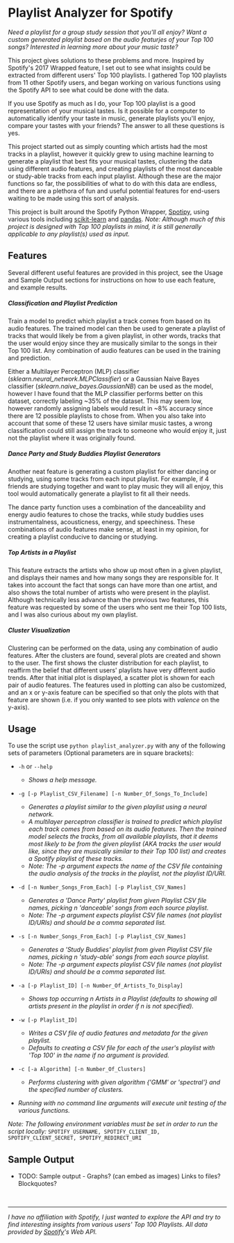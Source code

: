 # Playlist Analyzer for Spotify


*Need a playlist for a group study session that you'll all enjoy? Want a custom generated playlist based on the audio featurjes of your Top 100 songs? Interested in learning more about your music taste?* 

This project gives solutions to these problems and more. Inspired by Spotify's 2017 Wrapped feature, I set out to see what insights could be extracted from different users' Top 100 playlists. I gathered Top 100 playlists from 11 other Spotify users, and began working on various functions using the Spotify API to see what could be done with the data.

If you use Spotify as much as I do, your Top 100 playlist is a good representation of your musical tastes. Is it possible for a computer to automatically identify your taste in music, generate playlists you'll enjoy, compare your tastes with your friends? The answer to all these questions is yes.

This project started out as simply counting which artists had the most tracks in a playlist, however it quickly grew to using machine learning to generate a playlist that best fits your musical tastes, clustering the data using different audio features, and creating playlists of the most danceable or study-able tracks from each input playlist. Although these are the major functions so far, the possibilities of what to do with this data are endless, and there are a plethora of fun and useful potential features for end-users waiting to be made using this sort of analysis. 


This project is built around the Spotify Python Wrapper, [Spotipy](https://github.com/plamere/spotipy), using various tools including [scikit-learn](http://scikit-learn.org/stable/) and [pandas](https://pandas.pydata.org/). *Note: Although much of this project is designed with Top 100 playlists in mind, it is still generally applicable to any playlist(s) used as input.*


## Features
Several different useful features are provided in this project, see the Usage and Sample Output sections for instructions on how to use each feature, and example results.
##### Classification and Playlist Prediction

Train a model to predict which playlist a track comes from based on its audio features. The trained model can then be used to generate a playlist of tracks that would likely be from a given playlist, in other words, tracks that the user would enjoy since they are musically similar to the songs in their Top 100 list. Any combination of audio features can be used in the training and prediction.

Either a Multilayer Perceptron (MLP) classifier (*sklearn.neural_network.MLPClassifier*) or a Gaussian Naive Bayes classifier (*sklearn.naive_bayes.GaussianNB*) can be used as the model, however I have found that the MLP classifier performs better on this dataset, correctly labeling ~35% of the dataset. This may seem low, however randomly assigning labels would result in ~8% accuracy since there are 12 possible playlists to chose from. When you also take into account that some of these 12 users have similar music tastes, a wrong classification could still assign the track to someone who would enjoy it, just not the playlist where it was originally found.

##### Dance Party and Study Buddies Playlist Generators
Another neat feature is generating a custom playlist for either dancing or studying, using some tracks from each input playlist. For example, if 4 friends are studying together and want to play music they will all enjoy, this tool would automatically generate a playlist to fit all their needs. 

The dance party function uses a combination of the danceability and energy audio features to chose the tracks, while study buddies uses instrumentalness, acousticness, energy, and speechiness. These combinations of audio features make sense, at least in my opinion, for creating a playlist conducive to dancing or studying. 

##### Top Artists in a Playlist
This feature extracts the artists who show up most often in a given playlist, and displays their names and how many songs they are responsible for. It takes into account the fact that songs can have more than one artist, and also shows the total number of artists who were present in the playlist. Although technically less advance than the previous two features, this feature was requested by some of the users who sent me their Top 100 lists, and I was also curious about my own playlist.
##### Cluster Visualization
Clustering can be performed on the data, using any combination of audio features. After the clusters are found, several plots are created and shown to the user. The first shows the cluster distribution for each playlist, to reaffirm the belief that different users' playlists have very different audio trends. After that initial plot is displayed, a scatter plot is shown for each pair of audio features. The features used in plotting can also be customized, and an x or y-axis feature can be specified so that only the plots with that feature are shown (i.e. if you only wanted to see plots with *valence* on the y-axis). 





## Usage
To use the script use `python playlist_analyzer.py` with any of the following sets of parameters (Optional parameters are in square brackets):

* `-h` or `--help`
  * *Shows a help message.*

* `-g [-p Playlist_CSV_Filename] [-n Number_Of_Songs_To_Include]`
  *	*Generates a playlist similar to the given playlist using a neural network.*
  *	*A multilayer perceptron classifier is trained to predict which playlist each track comes from based on its audio features. Then the trained model selects the tracks, from all available playlists, that it deems most likely to be from the given playlist (AKA tracks the user would like, since they are musically similar to their Top 100 list) and creates a Spotify playlist of these tracks.*
  *	*Note: The -p argument expects the name of the CSV file containing the audio analysis of the tracks in the playlist, not the playlist ID/URI.*

* `-d [-n Number_Songs_From_Each] [-p Playlist_CSV_Names]`
	* *Generates a 'Dance Party' playlist from given Playlist CSV file names, picking n 'danceable' songs from each source playlist.*
	* *Note: The -p argument expects playlist CSV file names (not playlist ID/URIs) and should be a comma separated list.*

* `-s [-n Number_Songs_From_Each] [-p Playlist_CSV_Names]`
	* *Generates a 'Study Buddies' playlist from given Playlist CSV file names, picking n 'study-able' songs from each source playlist.*
	* *Note: The -p argument expects playlist CSV file names (not playlist ID/URIs) and should be a comma separated list.*

* `-a [-p Playlist_ID] [-n Number_Of_Artists_To_Display]`
	* *Shows top occurring n Artists in a Playlist (defaults to showing all artists present in the playlist in order if n is not specified).*

* `-w [-p Playlist_ID]`
	* *Writes a CSV file of audio features and metadata for the given playlist.*
	* *Defaults to creating a CSV file for each of the user's playlist with 'Top 100' in the name if no argument is provided.*

* `-c [-a Algorithm] [-n Number_Of_Clusters]`
	* *Performs clustering with given algorithm {'GMM' or 'spectral'} and the specified number of clusters.*

* *Running with no command line arguments will execute unit testing of the various functions.*

*Note: The following environment variables must be set in order to run the script locally:*
`SPOTIFY_USERNAME, SPOTIFY_CLIENT_ID, SPOTIFY_CLIENT_SECRET, SPOTIFY_REDIRECT_URI`


## Sample Output

* TODO: Sample output - Graphs? (can embed as images) Links to files? Blockquotes?


&nbsp;

---



*I have no affiliation with Spotify, I just wanted to explore the API and try to find interesting insights from various users' Top 100 Playlists. All data provided by [Spotify](https://www.spotify.com)'s Web API.*
